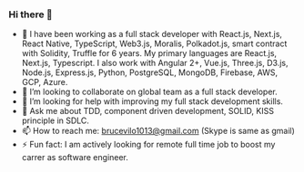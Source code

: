 ### Hi there 👋

- 🔭 I have been working as a full stack developer with React.js, Next.js, React Native, TypeScript, Web3.js, Moralis, Polkadot.js, smart contract with Solidity, Truffle for 6 years.
      My primary languages are React.js, Next.js, Typescript.
      I also work with Angular 2+, Vue.js, Three.js, D3.js, Node.js, Express.js, Python, PostgreSQL, MongoDB, Firebase, AWS, GCP, Azure.
- 👯 I’m looking to collaborate on global team as a full stack developer.
- 🤔 I’m looking for help with improving my full stack development skills.
- 💬 Ask me about TDD, component driven development, SOLID, KISS principle in SDLC.
- 📫 How to reach me: brucevilo1013@gmail.com (Skype is same as gmail)
- ⚡ Fun fact: I am actively looking for remote full time job to boost my carrer as software engineer.
